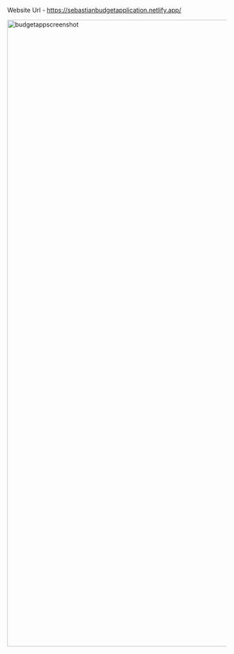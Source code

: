 Website Url -
https://sebastianbudgetapplication.netlify.app/

<img width="1435" alt="budgetappscreenshot" src="https://user-images.githubusercontent.com/74584954/130329746-d1f248af-0c8b-4a90-8994-062314a062a2.png">

